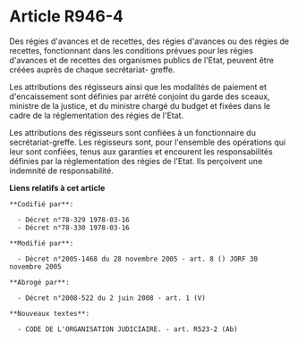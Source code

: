 # Article R946-4

Des régies d'avances et de recettes, des régies d'avances ou des régies de recettes, fonctionnant dans les conditions prévues
pour les régies d'avances et de recettes des organismes publics de l'Etat, peuvent être créées auprès de chaque secrétariat-
greffe.

Les attributions des régisseurs ainsi que les modalités de paiement et d'encaissement sont définies par arrêté conjoint du
garde des sceaux, ministre de la justice, et du ministre chargé du budget et fixées dans le cadre de la réglementation des
régies de l'Etat.

Les attributions des régisseurs sont confiées à un fonctionnaire du secrétariat-greffe. Les régisseurs sont, pour l'ensemble
des opérations qui leur sont confiées, tenus aux garanties et encourent les responsabilités définies par la réglementation
des régies de l'Etat. Ils perçoivent une indemnité de responsabilité.

**Liens relatifs à cet article**

	**Codifié par**:

	  - Décret n°78-329 1978-03-16
	  - Décret n°78-330 1978-03-16

	**Modifié par**:

	  - Décret n°2005-1468 du 28 novembre 2005 - art. 8 () JORF 30 novembre 2005

	**Abrogé par**:

	  - Décret n°2008-522 du 2 juin 2008 - art. 1 (V)

	**Nouveaux textes**:

	  - CODE DE L'ORGANISATION JUDICIAIRE. - art. R523-2 (Ab)
